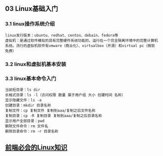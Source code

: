 ## 03 Linux基础入门
### 3.1 linux操作系统介绍
    linux发行版本：ubuntu、redhat、centos、debain、fedora等
    虚拟机：是通过软件模拟的具有完整硬件系统功能的，运行在一个完全隔离环境中的完整计算机系统。流行的虚拟机软件有vmware（商业化）、virtualbox（开源）和virtual pc（微软 免费）
### 3.2 linux和虚拟机基本安装
### 3.3 linux基本命令入门
    当前短目录：ls dir
    长格式目录：ls -l（访问权限 数量 属于用户组 大小 创建时间 名称）
    显示隐藏文件：ls -a
    创建目录：mkdir 目录名称
    复制文件：cp 复制文件 复制到aaa/复制之后文件名称
    复制目录：cp -R 复制目录 复制到aaa/复制之后目录名称
    显示用户全部目录：pwd
    删除文件命令：rm 文件名
    删除目录命令：rm -r 目录名称
## [前端必会的Linux知识](https://github.com/dxl-enter/dxl-study/blob/master/Linux%20%E5%BC%80%E5%8F%91%E7%8E%AF%E5%A2%83%E5%88%9D%E5%87%86%E5%A4%87%E8%AE%B2%E4%B9%89.pdf)
